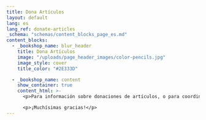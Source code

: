 ```yaml
---
title: Dona Artículos
layout: default
lang: es
lang_ref: donate-articles
_schema: "schemas/content_blocks_page_es.md"
content_blocks:
  - _bookshop_name: blur_header
    title: Dona Artículos
    image: "/uploads/page_header_images/color-pencils.jpg"
    image_style: cover
    title_color: "#2E333D"

  - _bookshop_name: content
    show_container: true
    content_html: >-
      <p>Para información sobre donaciones de artículos, o para coordinar la entrega de los artículos, llámanos al <a href="tel:7878316161">(787) 831-6161</a></p>

      <p>¡Muchísimas gracias!</p>
---
```

